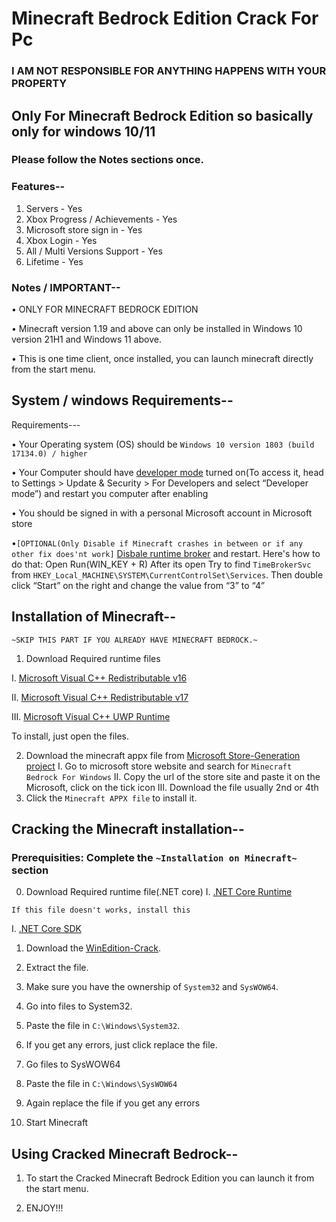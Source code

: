 # Minecraft Bedrock Edition Crack For Pc
###  I AM NOT RESPONSIBLE FOR ANYTHING HAPPENS WITH YOUR PROPERTY
## Only For Minecraft Bedrock Edition so basically only for windows 10/11
### Please follow the Notes sections once.

### Features--
1. Servers - Yes
2. Xbox Progress / Achievements - Yes
3. Microsoft store sign in - Yes
4. Xbox Login - Yes
5. All / Multi Versions Support - Yes
6. Lifetime - Yes

### Notes / IMPORTANT--
• ONLY FOR MINECRAFT BEDROCK EDITION

• Minecraft version 1.19 and above can only be installed in Windows 10 version 21H1 and Windows 11 above.

• This is one time client, once installed, you can launch minecraft directly from the start menu.
## System / windows Requirements--
Requirements---

• Your Operating system (OS) should be `Windows 10 version 1803 (build 17134.0) / higher`

• Your Computer should have [developer mode](https://www.wikihow.com/Enable-Developer-Mode-in-Windows-10) turned on(To access it, head to Settings > Update & Security > For Developers and select “Developer mode”) and restart you computer after enabling

• You should be signed in with a personal Microsoft account in Microsoft store

•`[OPTIONAL(Only Disable if Minecraft crashes in between or if any other fix does'nt work]` [Disbale runtime broker](https://www.wisecleaner.com/how-to/107-3-methods-to-fix-runtime-broker-high-cpu-usage-issue.html) and restart. 
Here's how to do that: Open Run(WIN_KEY + R) After its open Try to find `TimeBrokerSvc` from `HKEY_Local_MACHINE\SYSTEM\CurrentControlSet\Services`. Then double click “Start” on the right and change the value from “3” to “4”

## Installation of Minecraft--
`~SKIP THIS PART IF YOU ALREADY HAVE MINECRAFT BEDROCK.~`
1. Download Required runtime files

  I. [Microsoft Visual C++ Redistributable v16](https://aka.ms/vs/16/release/vc_redist.x64.exe)
  
  II. [Microsoft Visual C++ Redistributable v17](https://aka.ms/vs/17/release/vc_redist.x64.exe)
  
  III. [Microsoft Visual C++ UWP Runtime](https://www.microsoft.com/en-sa/download/confirmation.aspx?id=102159)

  
To install, just open the files.

2. Download the minecraft appx file from [Microsoft Store-Generation project]([https://github.com/MCMrARM/mc-w10-version-launcher/releases/download/0.4.0/MCLauncher.zi](https://store.rg-adguard.net/)https://store.rg-adguard.net/p)
   I. Go to microsoft store website and search for `Minecraft Bedrock For Windows`
   II. Copy the url of the store site and paste it on the Microsoft, click on the tick icon
   III. Download the file usually 2nd or 4th
3. Click the `Minecraft APPX file` to install it.
## Cracking the Minecraft installation--
### Prerequisities: Complete the `~Installation on Minecraft~` section
0. Download Required runtime file(.NET core)
  I. [.NET Core Runtime](https://dotnet.microsoft.com/en-us/download/dotnet/thank-you/runtime-desktop-3.1.32-windows-x64-installer?cid=getdotnetcore)
  
  `If this file doesn't works, install this`
  
  I. [.NET Core SDK](https://dotnet.microsoft.com/en-us/download/dotnet/thank-you/sdk-3.1.425-windows-x64-installer)
  
1. Download the [WinEdition-Crack](https://github.com/ultimate120/bedrock-crack/download/WinEdition-Crack.zip).

2. Extract the file.

3. Make sure you have the ownership of `System32` and `SysWOW64`.

4. Go into files to System32.

5. Paste the file in `C:\Windows\System32`.

6. If you get any errors, just click replace the file.

7. Go files to SysWOW64

8. Paste the file in `C:\Windows\SysWOW64`

9. Again replace the file if you get any errors

10. Start Minecraft

## Using Cracked Minecraft Bedrock--

1. To start the Cracked Minecraft Bedrock Edition you can launch it from the start menu.

2. ENJOY!!!
